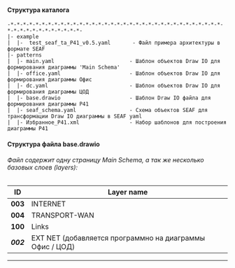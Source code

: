 #### Структура каталога
    -*-*-*-*-*-*-*-*-*-*-*-*-*-*-*-*-*-*-*-*-*-*-*-*-*-*-*-*-*-*-*-*-*-*-*-*-*-*-*-*-*-*-*-*-*-*-
    |- example                            
    |  |-  test_seaf_ta_P41_v0.5.yaml       - Файл примера архитектуры в формате SEAF
    |- patterns                             
    |  |- main.yaml                        - Шаблон объектов Draw IO для формирования диаграммы 'Main Schema'
    |  |- office.yaml                      - Шаблон объектов Draw IO для формирования диаграммы Офис 
    |  |- dc.yaml                          - Шаблон объектов Draw IO для формирования диаграммы ЦОД
    |  |- base.drawio                      - Шаблон Draw IO файла для формирования диаграммы Р41
    |  |- seaf_schema.yaml                 - Схема объектов SEAF для трансформации Draw IO диаграммы в SEAF yaml
    |  |- Избранное_Р41.xml                - Набор шаблонов для построения диаграммы Р41

#### Структура файла base.drawio

###### Файл содержит одну страницу Main Schema, а так же несколько базовых слоев (layers):

| ID        | Layer name                                               |
|-----------|----------------------------------------------------------|
| **003**   | INTERNET                                                 |
| **004**   | TRANSPORT-WAN                                            | 
| **100**   | Links                                                    |
| ***002*** | EXT NET (добавляется программно на диаграммы Офис / ЦОД) |       
------------------------------------------------------------------------------------